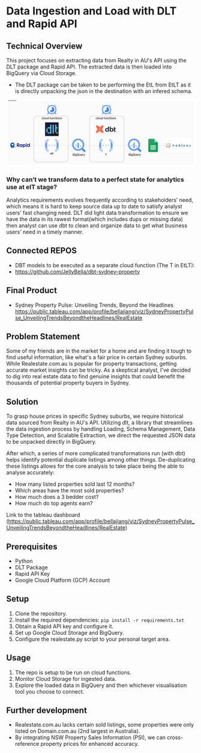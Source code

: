 # Data Ingestion and Load with DLT and Rapid API

## Technical Overview

This project focuses on extracting data from Realty in AU's API using the DLT package and Rapid API. The extracted data is then loaded into BigQuery via Cloud Storage.

- The DLT package can be taken to be performing the EtL from EtLT as it is directly unpacking the json in the destination with an infered schema.
<p>
<img src="project_architecture.png">
</p>

### Why can’t we transform data to a perfect state for analytics use at elT stage?

Analytics requirements evolves frequently according to stakeholders’ need, which means it is hard to keep source data up to date to satisfy analyst users’ fast changing need. DLT did light data transformation to ensure we have the data in its rawest format(which includes dups or missing data) then analyst can use dbt to clean and organize data to get what business users’ need in a timely manner.

## Connected REPOS

- DBT models to be executed as a separate cloud function (The T in EtLT):
- https://github.com/JellyBella/dbt-sydney-property

## Final Product

- Sydney Property Pulse: Unveiling Trends, Beyond the Headlines
  https://public.tableau.com/app/profile/bellajiang/viz/SydneyPropertyPulse_UnveilingTrendsBeyondtheHeadlines/RealEstate

## Problem Statement

Some of my friends are in the market for a home and are finding it tough to find useful information, like what's a fair price in certain Sydney suburbs. While Realestate.com.au is popular for property transactions, getting accurate market insights can be tricky. As a skeptical analyst, I've decided to dig into real estate data to find genuine insights that could benefit the thousands of potential property buyers in Sydney.

## Solution

To grasp house prices in specific Sydney suburbs, we require historical data sourced from Realty in AU's API. Utilizing dlt, a library that streamlines the data ingestion process by handling Loading, Schema Management, Data Type Detection, and Scalable Extraction, we direct the requested JSON data to be unpacked directly in BigQuery.

After which, a series of more complicated transformations run (with dbt) helps identify potential duplicate listings among other things. De-duplicating these listings allows for the core analysis to take place being the able to analyse accurately:

- How many listed properties sold last 12 months?
- Which areas have the most sold properties?
- How much does a 3 bedder cost?
- How much do top agents earn?

Link to the tableau dashboard (https://public.tableau.com/app/profile/bellajiang/viz/SydneyPropertyPulse_UnveilingTrendsBeyondtheHeadlines/RealEstate)

## Prerequisites

- Python
- DLT Package
- Rapid API Key
- Google Cloud Platform (GCP) Account

## Setup

1. Clone the repository.
2. Install the required dependencies: `pip install -r requirements.txt`
3. Obtain a Rapid API key and configure it.
4. Set up Google Cloud Storage and BigQuery.
5. Configure the realestate.py script to your personal target area.

## Usage

1. The repo is setup to be run on cloud functions.
2. Monitor Cloud Storage for ingested data.
3. Explore the loaded data in BigQuery and then whichever visualisation tool you choose to connect.

## Further development

- Realestate.com.au lacks certain sold listings, some properties were only listed on Domain.com.au (2nd largest in Australia).
- By integrating NSW Property Sales Information (PSI), we can cross-reference property prices for enhanced accuracy.
